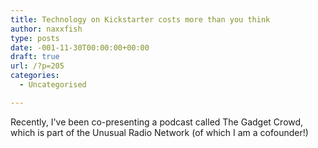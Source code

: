 ```yaml
---
title: Technology on Kickstarter costs more than you think
author: naxxfish
type: posts
date: -001-11-30T00:00:00+00:00
draft: true
url: /?p=205
categories:
  - Uncategorised

---
```

Recently, I've been co-presenting a podcast called The Gadget Crowd, which is part of the Unusual Radio Network (of which I am a cofounder!)